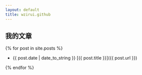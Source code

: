 ```yaml
---
layout: default
title: wzirui.github
---
```


## 我的文章

{% for post in site.posts %}

- {{ post.date | date_to_string }} [{{ post.title }}]({{ post.url }})

{% endfor %}
